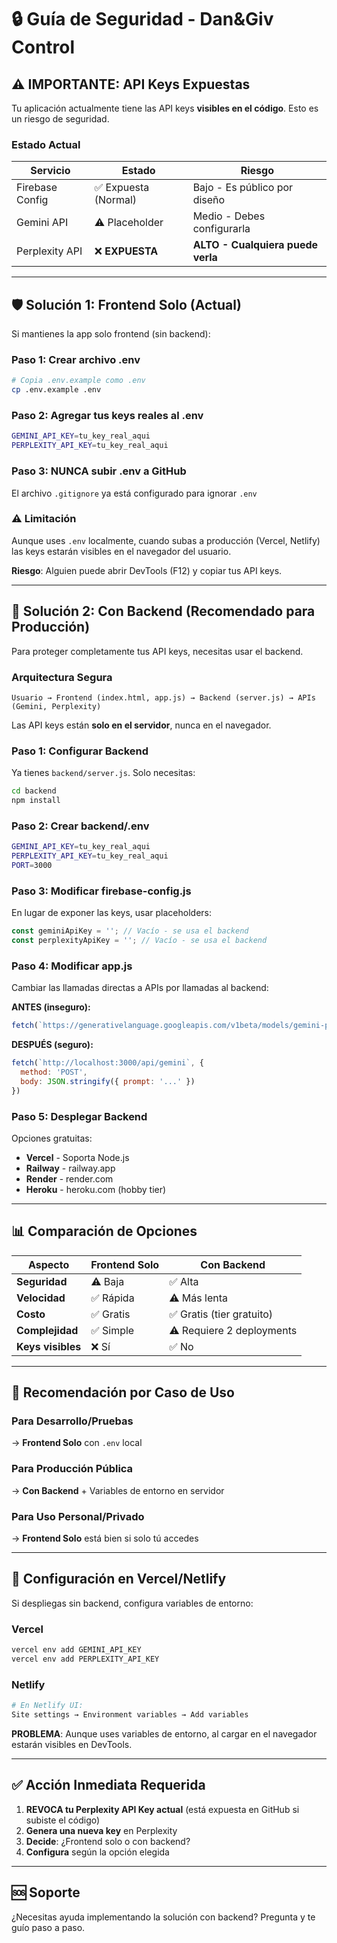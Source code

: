# 🔒 Guía de Seguridad - Dan&Giv Control

## ⚠️ IMPORTANTE: API Keys Expuestas

Tu aplicación actualmente tiene las API keys **visibles en el código**. Esto es un riesgo de seguridad.

### Estado Actual

| Servicio | Estado | Riesgo |
|----------|--------|--------|
| Firebase Config | ✅ Expuesta (Normal) | Bajo - Es público por diseño |
| Gemini API | ⚠️ Placeholder | Medio - Debes configurarla |
| Perplexity API | ❌ **EXPUESTA** | **ALTO - Cualquiera puede verla** |

---

## 🛡️ Solución 1: Frontend Solo (Actual)

Si mantienes la app solo frontend (sin backend):

### Paso 1: Crear archivo .env
```bash
# Copia .env.example como .env
cp .env.example .env
```

### Paso 2: Agregar tus keys reales al .env
```bash
GEMINI_API_KEY=tu_key_real_aqui
PERPLEXITY_API_KEY=tu_key_real_aqui
```

### Paso 3: NUNCA subir .env a GitHub
El archivo `.gitignore` ya está configurado para ignorar `.env`

### ⚠️ Limitación
Aunque uses `.env` localmente, cuando subas a producción (Vercel, Netlify) las keys estarán visibles en el navegador del usuario.

**Riesgo**: Alguien puede abrir DevTools (F12) y copiar tus API keys.

---

## 🔐 Solución 2: Con Backend (Recomendado para Producción)

Para proteger completamente tus API keys, necesitas usar el backend.

### Arquitectura Segura

```
Usuario → Frontend (index.html, app.js) → Backend (server.js) → APIs (Gemini, Perplexity)
```

Las API keys están **solo en el servidor**, nunca en el navegador.

### Paso 1: Configurar Backend

Ya tienes `backend/server.js`. Solo necesitas:

```bash
cd backend
npm install
```

### Paso 2: Crear backend/.env
```bash
GEMINI_API_KEY=tu_key_real_aqui
PERPLEXITY_API_KEY=tu_key_real_aqui
PORT=3000
```

### Paso 3: Modificar firebase-config.js

En lugar de exponer las keys, usar placeholders:

```javascript
const geminiApiKey = ''; // Vacío - se usa el backend
const perplexityApiKey = ''; // Vacío - se usa el backend
```

### Paso 4: Modificar app.js

Cambiar las llamadas directas a APIs por llamadas al backend:

**ANTES (inseguro):**
```javascript
fetch(`https://generativelanguage.googleapis.com/v1beta/models/gemini-pro:generateContent?key=${geminiApiKey}`, ...)
```

**DESPUÉS (seguro):**
```javascript
fetch(`http://localhost:3000/api/gemini`, {
  method: 'POST',
  body: JSON.stringify({ prompt: '...' })
})
```

### Paso 5: Desplegar Backend

Opciones gratuitas:
- **Vercel** - Soporta Node.js
- **Railway** - railway.app
- **Render** - render.com
- **Heroku** - heroku.com (hobby tier)

---

## 📊 Comparación de Opciones

| Aspecto | Frontend Solo | Con Backend |
|---------|---------------|-------------|
| **Seguridad** | ⚠️ Baja | ✅ Alta |
| **Velocidad** | ✅ Rápida | ⚠️ Más lenta |
| **Costo** | ✅ Gratis | ✅ Gratis (tier gratuito) |
| **Complejidad** | ✅ Simple | ⚠️ Requiere 2 deployments |
| **Keys visibles** | ❌ Sí | ✅ No |

---

## 🚀 Recomendación por Caso de Uso

### Para Desarrollo/Pruebas
→ **Frontend Solo** con `.env` local

### Para Producción Pública
→ **Con Backend** + Variables de entorno en servidor

### Para Uso Personal/Privado
→ **Frontend Solo** está bien si solo tú accedes

---

## 🔑 Configuración en Vercel/Netlify

Si despliegas sin backend, configura variables de entorno:

### Vercel
```bash
vercel env add GEMINI_API_KEY
vercel env add PERPLEXITY_API_KEY
```

### Netlify
```bash
# En Netlify UI:
Site settings → Environment variables → Add variables
```

**PROBLEMA**: Aunque uses variables de entorno, al cargar en el navegador estarán visibles en DevTools.

---

## ✅ Acción Inmediata Requerida

1. **REVOCA tu Perplexity API Key actual** (está expuesta en GitHub si subiste el código)
2. **Genera una nueva key** en Perplexity
3. **Decide**: ¿Frontend solo o con backend?
4. **Configura** según la opción elegida

---

## 🆘 Soporte

¿Necesitas ayuda implementando la solución con backend?
Pregunta y te guío paso a paso.
